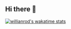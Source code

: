 ## Hi there 👋

[![willianrod's wakatime stats](https://github-readme-stats.vercel.app/api/wakatime?jidohyun=[jidohyun])](https://wakatime.com/@jogilsang)

